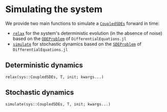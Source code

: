 # Simulating the system

We provide two main functions to simulate a [`CoupledSDEs`](@ref) forward in time:
* [`relax`](@ref) for the system's deterministic evolution (in the absence of noise) based on the [`ODEProblem`](https://diffeq.sciml.ai/stable/types/ode_types/#SciMLBase.ODEProblem) of `DifferentialEquations.jl`
* [`simulate`](@ref) for stochastic dynamics based on the [`SDEProblem`](https://diffeq.sciml.ai/stable/types/sde_types/#SciMLBase.SDEProblem) of `DifferentialEquations.jl`

## Deterministic dynamics
```@docs
relax(sys::CoupledSDEs, T, init; kwargs...)
```

## Stochastic dynamics

```@docs
simulate(sys::CoupledSDEs, T, init; kwargs...)
```